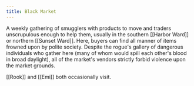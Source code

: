 ```yaml
---
title: Black Market
---
```


A weekly gathering of smugglers with products to move and traders unscrupulous enough to help them, usually in the southern [[Harbor Ward]] or northern [[Sunset Ward]]. Here, buyers can find all manner of items frowned upon by polite society. Despite the rogue's gallery of dangerous individuals who gather here (many of whom would spill each other's blood in broad daylight), all of the market's vendors strictly forbid violence upon the market grounds.

[[Rook]] and [[Emi]] both occasionally visit.
